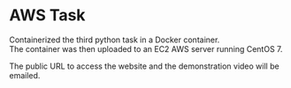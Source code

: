<h1>AWS Task</h1>

Containerized the third python task in a Docker container. <br>
The container was then uploaded to an EC2 AWS server running CentOS 7.

The public URL to access the website and the demonstration video will be emailed.
